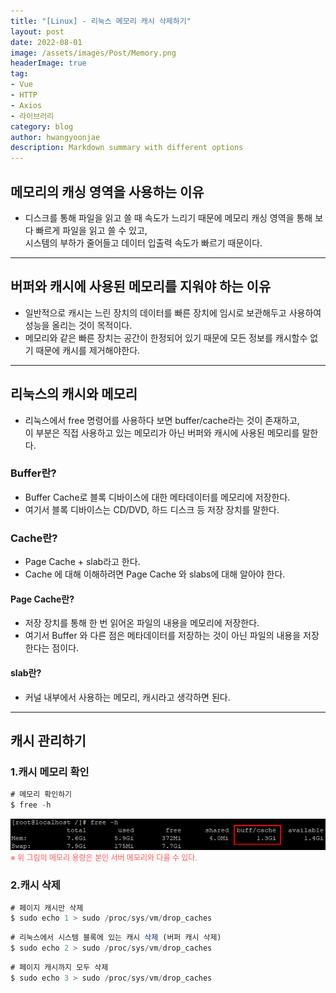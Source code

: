```yaml
---
title: "[Linux] - 리눅스 메모리 캐시 삭제하기"
layout: post
date: 2022-08-01
image: /assets/images/Post/Memory.png
headerImage: true
tag:
- Vue
- HTTP
- Axios
- 라이브러리
category: blog
author: hwangyoonjae
description: Markdown summary with different options
---
```


## 메모리의 캐싱 영역을 사용하는 이유
- 디스크를 통해 파일을 읽고 쓸 때 속도가 느리기 때문에 메모리 캐싱 영역을 통해 보다 빠르게 파일을 읽고 쓸 수 있고,<br>
시스템의 부하가 줄어들고 데이터 입출력 속도가 빠르기 때문이다.

* * *

## 버퍼와 캐시에 사용된 메모리를 지워야 하는 이유
- 일반적으로 캐시는 느린 장치의 데이터를 빠른 장치에 임시로 보관해두고 사용하여 성능을 올리는 것이 목적이다.
- 메모리와 같은 빠른 장치는 공간이 한정되어 있기 때문에 모든 정보를 캐시할수 없기 때문에 캐시를 제거해야한다.

* * *

## 리눅스의 캐시와 메모리
- 리눅스에서 free 명령어를 사용하다 보면 buffer/cache라는 것이 존재하고, <br>
이 부분은 직접 사용하고 있는 메모리가 아닌 버퍼와 캐시에 사용된 메모리를 말한다.

### Buffer란?
- Buffer Cache로 블록 디바이스에 대한 메타데이터를 메모리에 저장한다.
- 여기서 블록 디바이스는 CD/DVD, 하드 디스크 등 저장 장치를 말한다.

### Cache란?
- Page Cache + slab라고 한다.
- Cache 에 대해 이해하려면 Page Cache 와 slabs에 대해 알아야 한다.

#### Page Cache란?
- 저장 장치를 통해 한 번 읽어온 파일의 내용을 메모리에 저장한다.
- 여기서 Buffer 와 다른 점은 메타데이터를 저장하는 것이 아닌 파일의 내용을 저장한다는 점이다.

#### slab란?
- 커널 내부에서 사용하는 메모리, 캐시라고 생각하면 된다.

* * *

## 캐시 관리하기

### 1.캐시 메모리 확인

```javascript
# 메모리 확인하기
$ free -h
```
[![텍스트](/assets/images/Linux/%EB%A9%94%EB%AA%A8%EB%A6%AC%20%ED%99%95%EC%9D%B8.PNG)](/assets/images/Linux/%EB%A9%94%EB%AA%A8%EB%A6%AC%20%ED%99%95%EC%9D%B8.PNG)<br>
<span style="color:#FA5858; font-size:12px">※ 위 그림의 메모리 용량은 본인 서버 메모리와 다를 수 있다.</span>

### 2.캐시 삭제

```javascript
# 페이지 캐시만 삭제
$ sudo echo 1 > sudo /proc/sys/vm/drop_caches
```

```javascript
# 리눅스에서 시스템 블록에 있는 캐시 삭제 (버퍼 캐시 삭제)
$ sudo echo 2 > sudo /proc/sys/vm/drop_caches
```

```javascript
# 페이지 캐시까지 모두 삭제
$ sudo echo 3 > sudo /proc/sys/vm/drop_caches
```